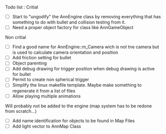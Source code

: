 
Todo list : 
Critial
- [ ] Start to "ungodify" the AnnEngine class by removing everything that has something to do with bullet and collision testing from it.
- [ ] Need a proper object factory for class like AnnGameObject

Non critial
- [ ] Find a good name for AnnEngine::m_Camera wich is not tne camera but is used to calculate camera orientation and position
- [ ] Add friction setting for bullet
- [ ] Object parenting
- [ ] Add debug drawing for trigger position when debug drawing is active for bullet
- [ ] Permit to create non spherical trigger
- [ ] Simplify the linux makefile template. Maybe make something to regenerate it from a list of files
- [ ] Allow playing multiple animations

Will probably not be added to the engine (map system has to be redone from scratch...)
- [ ] Add name identification for objects to be found in Map Files
- [ ] Add light vector to AnnMap Class